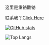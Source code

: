 这里是重铬酸钠

联系我？[Click Here](https://izako.cc)

[![GitHub stats](https://github-readme-stats.vercel.app/api?username=sthenight&show_icons=true&theme=default)](https://github.com/anuraghazra/github-readme-stats)

![Top Langs](https://github-readme-stats.vercel.app/api/top-langs/?username=sthenight&layout=compact)
